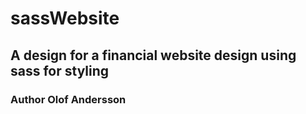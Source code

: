 # sassWebsite

## A design for a financial website design using sass for styling

### Author Olof Andersson
